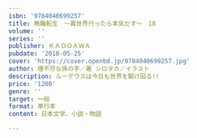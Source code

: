 ```yaml
---
isbn: '9784040699257'
title: 無職転生　～異世界行ったら本気だす～　18
volume: ''
series: ''
publisher: ＫＡＤＯＡＷＡ
pubdate: '2018-05-25'
cover: 'https://cover.openbd.jp/9784040699257.jpg'
author: 理不尽な孫の手／著 シロタカ／イラスト
description: ルーデウスは今日も世界を駆け回る!!
price: '1200'
genre: ''
target: 一般
format: 単行本
content: 日本文学、小説・物語

---
```

